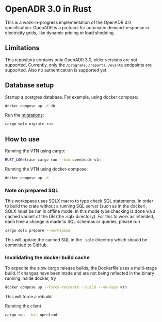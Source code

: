 # OpenADR 3.0 in Rust

This is a work-in-progress implementation of the OpenADR 3.0 specification.
OpenADR is a protocol for automatic demand-response in electricity grids, like dynamic pricing or load shedding.

## Limitations

This repository contains only OpenADR 3.0, older versions are not supported.
Currently, only the `/programs`, `/reports`, `/events` endpoints are supported.
Also no authentication is supported yet.

## Database setup

Startup a postgres database. For example, using docker compose:

```bash
docker compose up -d db
```

Run the [migrations](https://github.com/launchbadge/sqlx/blob/main/sqlx-cli/README.md):

```bash
cargo sqlx migrate run
```

## How to use

Running the VTN using cargo:

```bash
RUST_LOG=trace cargo run --bin openleadr-vtn
```

Running the VTN using docker-compose:

```bash
docker compose up -d
```

### Note on prepared SQL

This workspace uses SQLX macro to type check SQL statements.
In order to build the crate without a running SQL server (such as in the docker), SQLX must be run in offline mode.
In this mode type checking is done via a cached variant of the DB (the .sqlx directory).
For this to work as intended, each time a change is made to SQL schemas or queries, please run

```bash
cargo sqlx prepare --workspace
```

This will update the cached SQL in the `.sqlx` directory which should be committed to GitHub.

### Invalidating the docker build cache

To expedite the slow cargo release builds, the Dockerfile uses a multi-stage build.
If changes have been made and are not being reflected in the binary running inside docker, try

```bash
docker compose up --force-recreate --build --no-deps vtn
```
This will force a rebuild


Running the client

```bash
cargo run --bin openleadr
```
